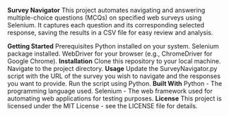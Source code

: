 **Survey Navigator**
This project automates navigating and answering multiple-choice questions (MCQs) on specified web surveys using Selenium. It captures each question and its corresponding selected response, saving the results in a CSV file for easy review and analysis.

**Getting Started**
Prerequisites
Python installed on your system.
Selenium package installed.
WebDriver for your browser (e.g., ChromeDriver for Google Chrome).
**Installation**
Clone this repository to your local machine.
Navigate to the project directory.
**Usage**
Update the SurveyNavigator.py script with the URL of the survey you wish to navigate and the responses you want to provide.
Run the script using Python.
**Built With**
Python - The programming language used.
Selenium - The web framework used for automating web applications for testing purposes.
**License**
This project is licensed under the MIT License - see the LICENSE file for details.

